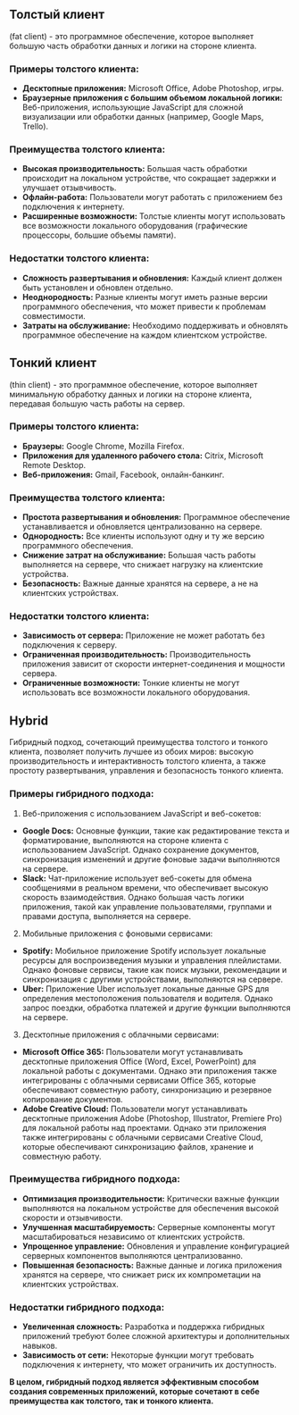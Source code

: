 ## Толстый клиент

(fat client) - это программное обеспечение, которое выполняет большую часть обработки данных и логики на стороне клиента. 

### Примеры толстого клиента:

* **Десктопные приложения:** Microsoft Office, Adobe Photoshop, игры.
* **Браузерные приложения с большим объемом локальной логики:** Веб-приложения, использующие JavaScript для сложной визуализации или обработки данных (например, Google Maps, Trello).

### Преимущества толстого клиента:

* **Высокая производительность:** Большая часть обработки происходит на локальном устройстве, что сокращает задержки и улучшает отзывчивость.
* **Офлайн-работа:** Пользователи могут работать с приложением без подключения к интернету.
* **Расширенные возможности:** Толстые клиенты могут использовать все возможности локального оборудования (графические процессоры, большие объемы памяти).

### Недостатки толстого клиента:

* **Сложность развертывания и обновления:** Каждый клиент должен быть установлен и обновлен отдельно.
* **Неоднородность:** Разные клиенты могут иметь разные версии программного обеспечения, что может привести к проблемам совместимости.
* **Затраты на обслуживание:** Необходимо поддерживать и обновлять программное обеспечение на каждом клиентском устройстве.

## Тонкий клиент 
(thin client) - это программное обеспечение, которое выполняет минимальную обработку данных и логики на стороне клиента, передавая большую часть работы на сервер.

### Примеры толстого клиента:

* **Браузеры:** Google Chrome, Mozilla Firefox.
* **Приложения для удаленного рабочего стола:** Citrix, Microsoft Remote Desktop.
* **Веб-приложения:** Gmail, Facebook, онлайн-банкинг.

### Преимущества толстого клиента:

* **Простота развертывания и обновления:** Программное обеспечение устанавливается и обновляется централизованно на сервере.
* **Однородность:** Все клиенты используют одну и ту же версию программного обеспечения.
* **Снижение затрат на обслуживание:** Большая часть работы выполняется на сервере, что снижает нагрузку на клиентские устройства.
* **Безопасность:** Важные данные хранятся на сервере, а не на клиентских устройствах.

### Недостатки толстого клиента:

* **Зависимость от сервера:** Приложение не может работать без подключения к серверу.
* **Ограниченная производительность:** Производительность приложения зависит от скорости интернет-соединения и мощности сервера.
* **Ограниченные возможности:** Тонкие клиенты не могут использовать все возможности локального оборудования.

## Hybrid

Гибридный подход, сочетающий преимущества толстого и тонкого клиента, позволяет получить лучшее из обоих миров: высокую производительность и интерактивность толстого клиента, а также простоту развертывания, управления и безопасность тонкого клиента. 

### Примеры гибридного подхода:

1. Веб-приложения с использованием JavaScript и веб-сокетов:

* **Google Docs:** Основные функции, такие как редактирование текста и форматирование, выполняются на стороне клиента с использованием JavaScript. Однако сохранение документов, синхронизация изменений и другие фоновые задачи выполняются на сервере.
* **Slack:** Чат-приложение использует веб-сокеты для обмена сообщениями в реальном времени, что обеспечивает высокую скорость взаимодействия. Однако большая часть логики приложения, такой как управление пользователями, группами и правами доступа, выполняется на сервере.

2. Мобильные приложения с фоновыми сервисами:

* **Spotify:** Мобильное приложение Spotify использует локальные ресурсы для воспроизведения музыки и управления плейлистами. Однако фоновые сервисы, такие как поиск музыки, рекомендации и синхронизация с другими устройствами, выполняются на сервере.
* **Uber:** Приложение Uber использует локальные данные GPS для определения местоположения пользователя и водителя. Однако запрос поездки, обработка платежей и другие функции выполняются на сервере.

3. Десктопные приложения с облачными сервисами:

* **Microsoft Office 365:** Пользователи могут устанавливать десктопные приложения Office (Word, Excel, PowerPoint) для локальной работы с документами. Однако эти приложения также интегрированы с облачными сервисами Office 365, которые обеспечивают совместную работу, синхронизацию и резервное копирование документов.
* **Adobe Creative Cloud:** Пользователи могут устанавливать десктопные приложения Adobe (Photoshop, Illustrator, Premiere Pro) для локальной работы над проектами. Однако эти приложения также интегрированы с облачными сервисами Creative Cloud, которые обеспечивают синхронизацию файлов, хранение и совместную работу.

### Преимущества гибридного подхода:

* **Оптимизация производительности:** Критически важные функции выполняются на локальном устройстве для обеспечения высокой скорости и отзывчивости.
* **Улучшенная масштабируемость:** Серверные компоненты могут масштабироваться независимо от клиентских устройств.
* **Упрощенное управление:** Обновления и управление конфигурацией серверных компонентов выполняются централизованно.
* **Повышенная безопасность:** Важные данные и логика приложения хранятся на сервере, что снижает риск их компрометации на клиентских устройствах.

### Недостатки гибридного подхода:

* **Увеличенная сложность:** Разработка и поддержка гибридных приложений требуют более сложной архитектуры и дополнительных навыков.
* **Зависимость от сети:** Некоторые функции могут требовать подключения к интернету, что может ограничить их доступность.

**В целом, гибридный подход является эффективным способом создания современных приложений, которые сочетают в себе преимущества как толстого, так и тонкого клиента.**
